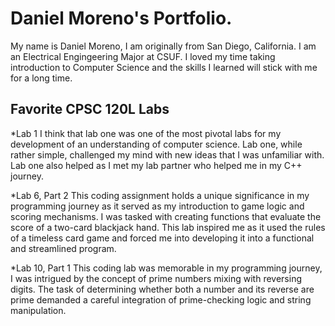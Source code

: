 # Daniel Moreno's Portfolio.

My name is Daniel Moreno, I am originally from San Diego, California. I am an Electrical Engingeering Major at CSUF. I loved my time taking introduction to Computer Science and the skills I learned will stick with me for a long time. 

## Favorite CPSC 120L Labs
*Lab 1
  I think that lab one was one of the most pivotal labs for my development of an understanding of computer science. Lab one, while rather simple, challenged my mind with new ideas that I was unfamiliar with. Lab one also helped as I met my lab partner who helped me in my C++ journey. 

*Lab 6, Part 2
  This coding assignment holds a unique significance in my programming journey as it served as my introduction to game logic and scoring mechanisms. I was tasked with creating functions that evaluate the score of a two-card blackjack hand. This lab inspired me as it used the rules of a timeless card game and forced me into developing it into a functional and streamlined program.

*Lab 10, Part 1
  This coding lab was memorable in my programming journey, I was intrigued by the concept of prime numbers mixing with reversing digits. The task of determining whether both a number and its reverse are prime demanded a careful integration of prime-checking logic and string manipulation. 
